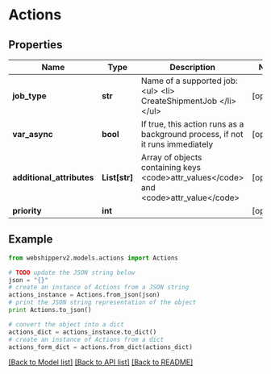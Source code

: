 # Actions


## Properties
Name | Type | Description | Notes
------------ | ------------- | ------------- | -------------
**job_type** | **str** | Name of a supported job: &lt;ul&gt; &lt;li&gt; CreateShipmentJob &lt;/li&gt; &lt;/ul&gt; | [optional] 
**var_async** | **bool** | If true, this action runs as a background process, if not it runs immediately | [optional] 
**additional_attributes** | **List[str]** | Array of objects containing keys &lt;code&gt;attr_values&lt;/code&gt; and &lt;code&gt;attr_value&lt;/code&gt; | [optional] 
**priority** | **int** |  | [optional] 

## Example

```python
from webshipperv2.models.actions import Actions

# TODO update the JSON string below
json = "{}"
# create an instance of Actions from a JSON string
actions_instance = Actions.from_json(json)
# print the JSON string representation of the object
print Actions.to_json()

# convert the object into a dict
actions_dict = actions_instance.to_dict()
# create an instance of Actions from a dict
actions_form_dict = actions.from_dict(actions_dict)
```
[[Back to Model list]](../README.md#documentation-for-models) [[Back to API list]](../README.md#documentation-for-api-endpoints) [[Back to README]](../README.md)


